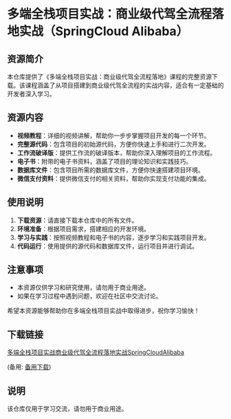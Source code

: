 # 多端全栈项目实战：商业级代驾全流程落地实战（SpringCloud Alibaba）

## 资源简介

本仓库提供了《多端全栈项目实战：商业级代驾全流程落地》课程的完整资源下载。该课程涵盖了从项目搭建到商业级代驾全流程的实战内容，适合有一定基础的开发者深入学习。

## 资源内容

- **视频教程**：详细的视频讲解，帮助你一步步掌握项目开发的每一个环节。
- **完整源代码**：包含项目的初始源代码，方便你快速上手和进行二次开发。
- **工作流破译版**：提供工作流的破译版本，帮助你深入理解项目的工作流程。
- **电子书**：附带的电子书资料，涵盖了项目的理论知识和实践技巧。
- **数据库文件**：包含项目所需的数据库文件，方便你快速搭建项目环境。
- **微信支付资料**：提供微信支付的相关资料，帮助你实现支付功能的集成。

## 使用说明

1. **下载资源**：请直接下载本仓库中的所有文件。
2. **环境准备**：根据项目需求，搭建相应的开发环境。
3. **学习与实践**：按照视频教程和电子书的内容，逐步学习和实践项目开发。
4. **代码运行**：使用提供的源代码和数据库文件，运行项目并进行调试。

## 注意事项

- 本资源仅供学习和研究使用，请勿用于商业用途。
- 如果在学习过程中遇到问题，欢迎在社区中交流讨论。

希望本资源能够帮助你在多端全栈项目实战中取得进步，祝你学习愉快！

## 下载链接
[多端全栈项目实战商业级代驾全流程落地实战SpringCloudAlibaba](https://pan.quark.cn/s/34c502642db9) 

(备用: [备用下载](https://pan.baidu.com/s/1YaY5WVd7JzXQ_TStYyLyVA?pwd=1234))

## 说明

该仓库仅用于学习交流，请勿用于商业用途。
